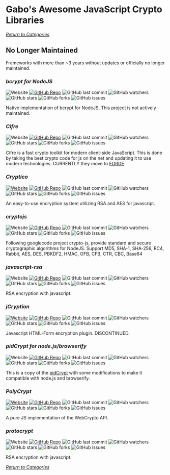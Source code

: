 # Gabo's Awesome JavaScript Crypto Libraries

[_Return to Categories_](README.md)


## No Longer Maintained

Frameworks with more than ~3 years without updates or officially no
longer maintained.


### _bcrypt for NodeJS_

![Website](https://img.shields.io/badge/WebSite-Off-red.svg?style=flat-square&maxAge=5184000)
[![GitHub Repo](https://img.shields.io/badge/github-repo-brightgreen.svg?style=flat-square&maxAge=5184000)](https://github.com/shaneGirish/bcrypt-nodejs)
![GitHub last commit](https://img.shields.io/github/last-commit/shaneGirish/bcrypt-nodejs.svg?style=flat-square&maxAge=5184000)
![GitHub watchers](https://img.shields.io/github/watchers/shaneGirish/bcrypt-nodejs.svg?style=flat-square&maxAge=5184000)
![GitHub stars](https://img.shields.io/github/stars/shaneGirish/bcrypt-nodejs.svg?style=flat-square&maxAge=5184000)
![GitHub forks](https://img.shields.io/github/forks/shaneGirish/bcrypt-nodejs.svg?style=flat-square&maxAge=5184000)
![GitHub issues](https://img.shields.io/github/issues/shaneGirish/bcrypt-nodejs.svg?style=flat-square&maxAge=5184000)

Native implementation of bcrypt for NodeJS. This project is not actively
maintained.


### _Cifre_

![Website](https://img.shields.io/badge/WebSite-Off-red.svg?style=flat-square&maxAge=5184000)
[![GitHub Repo](https://img.shields.io/badge/github-repo-brightgreen.svg?style=flat-square&maxAge=5184000)](https://github.com/hookflash/obsolete.cifre)
![GitHub last commit](https://img.shields.io/github/last-commit/hookflash/obsolete.cifre.svg?style=flat-square&maxAge=5184000)
![GitHub watchers](https://img.shields.io/github/watchers/hookflash/obsolete.cifre.svg?style=flat-square&maxAge=5184000)
![GitHub stars](https://img.shields.io/github/stars/hookflash/obsolete.cifre.svg?style=flat-square&maxAge=5184000)
![GitHub forks](https://img.shields.io/github/forks/hookflash/obsolete.cifre.svg?style=flat-square&maxAge=5184000)
![GitHub issues](https://img.shields.io/github/issues/hookflash/obsolete.cifre.svg?style=flat-square&maxAge=5184000)

Cifre is a fast crypto toolkit for modern client-side JavaScript. This
is done by taking the best crypto code for js on the net and updating it
to use modern technologies. CURRENTLY they move to
[FORGE](#forge---official-site).


### _Cryptico_

[![Website](https://img.shields.io/badge/WebSite-On-brightgreen.svg?style=flat-square&maxAge=5184000)](http://wwwtyro.github.io/cryptico)
[![GitHub Repo](https://img.shields.io/badge/github-repo-brightgreen.svg?style=flat-square&maxAge=5184000)](https://github.com/wwwtyro/cryptico)
![GitHub last commit](https://img.shields.io/github/last-commit/wwwtyro/cryptico.svg?style=flat-square&maxAge=5184000)
![GitHub watchers](https://img.shields.io/github/watchers/wwwtyro/cryptico.svg?style=flat-square&maxAge=5184000)
![GitHub stars](https://img.shields.io/github/stars/wwwtyro/cryptico.svg?style=flat-square&maxAge=5184000)
![GitHub forks](https://img.shields.io/github/forks/wwwtyro/cryptico.svg?style=flat-square&maxAge=5184000)
![GitHub issues](https://img.shields.io/github/issues/wwwtyro/cryptico.svg?style=flat-square&maxAge=5184000)

An easy-to-use encryption system utilizing RSA and AES for javascript.


### _cryptojs_

![Website](https://img.shields.io/badge/WebSite-Off-red.svg?style=flat-square&maxAge=5184000)
[![GitHub Repo](https://img.shields.io/badge/github-repo-brightgreen.svg?style=flat-square&maxAge=5184000)](https://github.com/gwjjeff/cryptojs)
![GitHub last commit](https://img.shields.io/github/last-commit/gwjjeff/cryptojs.svg?style=flat-square&maxAge=5184000)
![GitHub watchers](https://img.shields.io/github/watchers/gwjjeff/cryptojs.svg?style=flat-square&maxAge=5184000)
![GitHub stars](https://img.shields.io/github/stars/gwjjeff/cryptojs.svg?style=flat-square&maxAge=5184000)
![GitHub forks](https://img.shields.io/github/forks/gwjjeff/cryptojs.svg?style=flat-square&maxAge=5184000)
![GitHub issues](https://img.shields.io/github/issues/gwjjeff/cryptojs.svg?style=flat-square&maxAge=5184000)

Following googlecode project crypto-js, provide standard and secure
cryptographic algorithms for NodeJS. Support MD5, SHA-1, SHA-256, RC4,
Rabbit, AES, DES, PBKDF2, HMAC, OFB, CFB, CTR, CBC, Base64


### _javascript-rsa_

![Website](https://img.shields.io/badge/WebSite-Off-red.svg?style=flat-square&maxAge=5184000)
[![GitHub Repo](https://img.shields.io/badge/github-repo-brightgreen.svg?style=flat-square&maxAge=5184000)](https://github.com/ziyan/javascript-rsa)
![GitHub last commit](https://img.shields.io/github/last-commit/ziyan/javascript-rsa.svg?style=flat-square&maxAge=5184000)
![GitHub watchers](https://img.shields.io/github/watchers/ziyan/javascript-rsa.svg?style=flat-square&maxAge=5184000)
![GitHub stars](https://img.shields.io/github/stars/ziyan/javascript-rsa.svg?style=flat-square&maxAge=5184000)
![GitHub forks](https://img.shields.io/github/forks/ziyan/javascript-rsa.svg?style=flat-square&maxAge=5184000)
![GitHub issues](https://img.shields.io/github/issues/ziyan/javascript-rsa.svg?style=flat-square&maxAge=5184000)

RSA encryption with javascript.


### _jCryption_

[![Website](https://img.shields.io/badge/WebSite-On-brightgreen.svg?style=flat-square&maxAge=5184000)](http://www.jcryption.org)
[![GitHub Repo](https://img.shields.io/badge/github-repo-brightgreen.svg?style=flat-square&maxAge=5184000)](https://github.com/HazAT/jCryption)
![GitHub last commit](https://img.shields.io/github/last-commit/HazAT/jCryption.svg?style=flat-square&maxAge=5184000)
![GitHub watchers](https://img.shields.io/github/watchers/HazAT/jCryption.svg?style=flat-square&maxAge=5184000)
![GitHub stars](https://img.shields.io/github/stars/HazAT/jCryption.svg?style=flat-square&maxAge=5184000)
![GitHub forks](https://img.shields.io/github/forks/HazAT/jCryption.svg?style=flat-square&maxAge=5184000)
![GitHub issues](https://img.shields.io/github/issues/HazAT/jCryption.svg?style=flat-square&maxAge=5184000)

Javascript HTML-Form encryption plugin. DISCONTINUED.


### _pidCrypt for node.js/browserify_

![Website](https://img.shields.io/badge/WebSite-Off-red.svg?style=flat-square&maxAge=5184000)
[![GitHub Repo](https://img.shields.io/badge/github-repo-brightgreen.svg?style=flat-square&maxAge=5184000)](https://github.com/nikvdp/pidcrypt)
![GitHub last commit](https://img.shields.io/github/last-commit/nikvdp/pidcrypt.svg?style=flat-square&maxAge=5184000)
![GitHub watchers](https://img.shields.io/github/watchers/nikvdp/pidcrypt.svg?style=flat-square&maxAge=5184000)
![GitHub stars](https://img.shields.io/github/stars/nikvdp/pidcrypt.svg?style=flat-square&maxAge=5184000)
![GitHub forks](https://img.shields.io/github/forks/nikvdp/pidcrypt.svg?style=flat-square&maxAge=5184000)
![GitHub issues](https://img.shields.io/github/issues/nikvdp/pidcrypt.svg?style=flat-square&maxAge=5184000)

This is a copy of the [pidCrypt](#pidCrypt) with some modifications to
make it compatible with node.js and browserify.


### _PolyCrypt_

[![Website](https://img.shields.io/badge/WebSite-On-brightgreen.svg?style=flat-square&maxAge=5184000)](http://polycrypt.net)
[![GitHub Repo](https://img.shields.io/badge/github-repo-brightgreen.svg?style=flat-square&maxAge=5184000)](https://github.com/polycrypt/polycrypt)
![GitHub last commit](https://img.shields.io/github/last-commit/polycrypt/polycrypt.svg?style=flat-square&maxAge=5184000)
![GitHub watchers](https://img.shields.io/github/watchers/polycrypt/polycrypt.svg?style=flat-square&maxAge=5184000)
![GitHub stars](https://img.shields.io/github/stars/polycrypt/polycrypt.svg?style=flat-square&maxAge=5184000)
![GitHub forks](https://img.shields.io/github/forks/polycrypt/polycrypt.svg?style=flat-square&maxAge=5184000)
![GitHub issues](https://img.shields.io/github/issues/polycrypt/polycrypt.svg?style=flat-square&maxAge=5184000)

A pure JS implementation of the WebCrypto API.


### _protocrypt_

![Website](https://img.shields.io/badge/WebSite-Off-red.svg?style=flat-square&maxAge=5184000)
[![GitHub Repo](https://img.shields.io/badge/github-repo-brightgreen.svg?style=flat-square&maxAge=5184000)](https://github.com/starpeak/protocrypt)
![GitHub last commit](https://img.shields.io/github/last-commit/starpeak/protocrypt.svg?style=flat-square&maxAge=5184000)
![GitHub watchers](https://img.shields.io/github/watchers/starpeak/protocrypt.svg?style=flat-square&maxAge=5184000)
![GitHub stars](https://img.shields.io/github/stars/starpeak/protocrypt.svg?style=flat-square&maxAge=5184000)
![GitHub forks](https://img.shields.io/github/forks/starpeak/protocrypt.svg?style=flat-square&maxAge=5184000)
![GitHub issues](https://img.shields.io/github/issues/starpeak/protocrypt.svg?style=flat-square&maxAge=5184000)

RSA encryption with javascript.



[_Return to Categories_](README.md)
